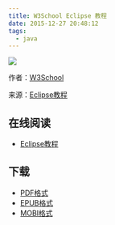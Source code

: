 ```yaml
---
title: W3School Eclipse 教程
date: 2015-12-27 20:48:12
tags:
  - java
---
```


![](https://ek8whxe.cloudimg.io/s/width/226/https://www.gitbook.com/cover/book/wizardforcel/w3school-eclipse.jpg?build=1450095882517&v=12.0.2)

作者：[W3School](http://www.w3cschool.cc)

来源：[Eclipse教程](http://www.w3cschool.cc/eclipse/eclipse-tutorial.html)

<!--more-->

## 在线阅读 ##

* [Eclipse教程](https://www.gitbook.com/book/wizardforcel/w3school-eclipse/details)

## 下载 ##

* [PDF格式](https://www.gitbook.com/download/pdf/book/wizardforcel/w3school-eclipse)
* [EPUB格式](https://www.gitbook.com/download/epub/book/wizardforcel/w3school-eclipse)
* [MOBI格式](https://www.gitbook.com/download/mobi/book/wizardforcel/w3school-eclipse)